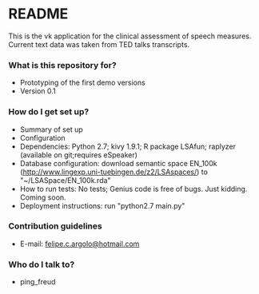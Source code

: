 # README #

This is the vk application for the clinical assessment of speech measures. Current text data was taken from TED talks transcripts.

### What is this repository for? ###

* Prototyping of the first demo versions
* Version 0.1

### How do I get set up? ###

* Summary of set up
* Configuration
* Dependencies: Python 2.7; kivy 1.9.1; R package LSAfun; raplyzer (available on git;requires eSpeaker)
* Database configuration: download semantic space EN_100k (http://www.lingexp.uni-tuebingen.de/z2/LSAspaces/) to "~/LSASpace/EN_100k.rda"
* How to run tests: No tests; Genius code is free of bugs. Just kidding. Coming soon.
* Deployment instructions: run "python2.7 main.py"

### Contribution guidelines ###

* E-mail: felipe.c.argolo@hotmail.com

### Who do I talk to? ###

* ping_freud
